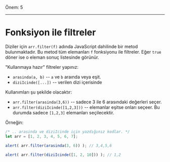 Önem: 5

---

# Fonksiyon ile filtreler

Diziler için `arr.filter(f)` adında JavaScript dahilinde bir metod bulunmaktadır. Bu metod tüm elemanları `f` fonksiyonu ile filtreler. Eğer `true` döner ise o eleman sonuç listesinde görünür.

"Kullanmaya hazır" filtreler yapınız:

- `arasinda(a, b)` --  `a` ve `b` araında veya eşit.
- `diziIcinde([...])` -- verilen dizi içerisinde

Kullanımları şu şekilde olacaktır:

- `arr.filter(arasinda(3,6))` -- sadece 3 ile 6 arasındaki değerleri seçer.
- `arr.filter(diziIcinde([1,2,3]))` -- elemanlar eşitse onları seçeer. Bu durumda sadece `[1,2,3]` elemanları seçilecektir.

Örneğin:

```js
/* .. arasinda ve diziIcinde için yazdığınız kodlar. */
let arr = [1, 2, 3, 4, 5, 6, 7];

alert( arr.filter(arasinda(3, 6)) ); // 3,4,5,6

alert( arr.filter(diziIcinde([1, 2, 10])) ); // 1,2
```


